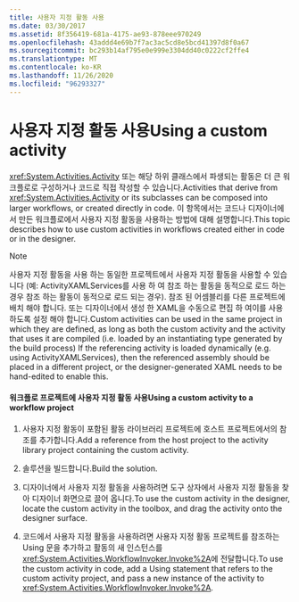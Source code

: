 ```yaml
---
title: 사용자 지정 활동 사용
ms.date: 03/30/2017
ms.assetid: 8f356419-681a-4175-ae93-878eee970249
ms.openlocfilehash: 43addd4e69b7f7ac3ac5cd8e5bcd41397d8f0a67
ms.sourcegitcommit: bc293b14af795e0e999e3304dd40c0222cf2ffe4
ms.translationtype: MT
ms.contentlocale: ko-KR
ms.lasthandoff: 11/26/2020
ms.locfileid: "96293327"
---
```

# <a name="using-a-custom-activity"></a><span data-ttu-id="a429b-102">사용자 지정 활동 사용</span><span class="sxs-lookup"><span data-stu-id="a429b-102">Using a custom activity</span></span>

<span data-ttu-id="a429b-103"><xref:System.Activities.Activity> 또는 해당 하위 클래스에서 파생되는 활동은 더 큰 워크플로로 구성하거나 코드로 직접 작성할 수 있습니다.</span><span class="sxs-lookup"><span data-stu-id="a429b-103">Activities that derive from <xref:System.Activities.Activity> or its subclasses can be composed into larger workflows, or created directly in code.</span></span> <span data-ttu-id="a429b-104">이 항목에서는 코드나 디자이너에서 만든 워크플로에서 사용자 지정 활동을 사용하는 방법에 대해 설명합니다.</span><span class="sxs-lookup"><span data-stu-id="a429b-104">This topic describes how to use custom activities in workflows created either in code or in the designer.</span></span>  
  
> [!NOTE]
> <span data-ttu-id="a429b-105">사용자 지정 활동을 사용 하는 동일한 프로젝트에서 사용자 지정 활동을 사용할 수 있습니다 (예: ActivityXAMLServices를 사용 하 여 참조 하는 활동을 동적으로 로드 하는 경우 참조 하는 활동이 동적으로 로드 되는 경우). 참조 된 어셈블리를 다른 프로젝트에 배치 해야 합니다. 또는 디자이너에서 생성 한 XAML을 수동으로 편집 하 여이를 사용 하도록 설정 해야 합니다.</span><span class="sxs-lookup"><span data-stu-id="a429b-105">Custom activities can be used in the same project in which they are defined, as long as both the custom activity and the activity that uses it are compiled (i.e. loaded by an instantiating type generated by the build process) If the referencing activity is loaded dynamically (e.g. using ActivityXAMLServices), then the referenced assembly should be placed in a different project, or the designer-generated XAML needs to be hand-edited to enable this.</span></span>  
  
#### <a name="using-a-custom-activity-to-a-workflow-project"></a><span data-ttu-id="a429b-106">워크플로 프로젝트에 사용자 지정 활동 사용</span><span class="sxs-lookup"><span data-stu-id="a429b-106">Using a custom activity to a workflow project</span></span>  
  
1. <span data-ttu-id="a429b-107">사용자 지정 활동이 포함된 활동 라이브러리 프로젝트에 호스트 프로젝트에서의 참조를 추가합니다.</span><span class="sxs-lookup"><span data-stu-id="a429b-107">Add a reference from the host project to the activity library project containing the custom activity.</span></span>  
  
2. <span data-ttu-id="a429b-108">솔루션을 빌드합니다.</span><span class="sxs-lookup"><span data-stu-id="a429b-108">Build the solution.</span></span>  
  
3. <span data-ttu-id="a429b-109">디자이너에서 사용자 지정 활동을 사용하려면 도구 상자에서 사용자 지정 활동을 찾아 디자이너 화면으로 끌어 옵니다.</span><span class="sxs-lookup"><span data-stu-id="a429b-109">To use the custom activity in the designer, locate the custom activity in the toolbox, and drag the activity onto the designer surface.</span></span>  
  
4. <span data-ttu-id="a429b-110">코드에서 사용자 지정 활동을 사용하려면 사용자 지정 활동 프로젝트를 참조하는 Using 문을 추가하고 활동의 새 인스턴스를 <xref:System.Activities.WorkflowInvoker.Invoke%2A>에 전달합니다.</span><span class="sxs-lookup"><span data-stu-id="a429b-110">To use the custom activity in code, add a Using statement that refers to the custom activity project, and pass a new instance of the activity to <xref:System.Activities.WorkflowInvoker.Invoke%2A>.</span></span>
